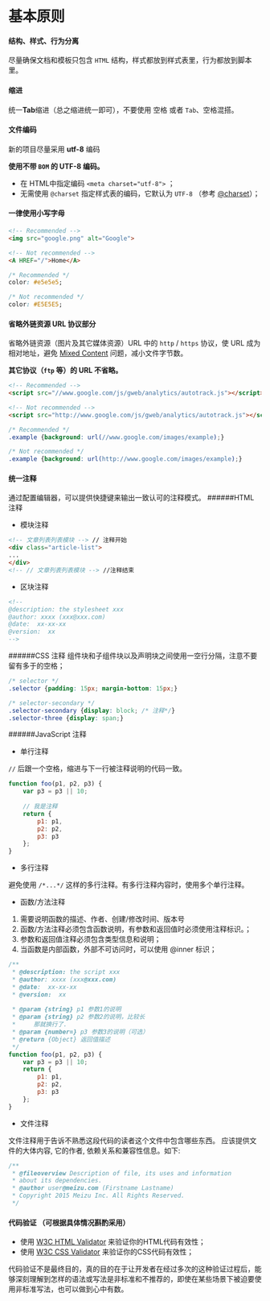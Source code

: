# 基本原则

#### 结构、样式、行为分离
尽量确保文档和模板只包含 `HTML` 结构，样式都放到样式表里，行为都放到脚本里。

#### 缩进
统一**Tab**缩进（总之缩进统一即可），不要使用 空格 或者 `Tab`、空格混搭。

#### 文件编码

新的项目尽量采用 **utf-8** 编码

**使用不带 `BOM` 的 UTF-8 编码。**
* 在 HTML中指定编码 `<meta charset="utf-8">` ；
* 无需使用 `@charset` 指定样式表的编码，它默认为 `UTF-8` （参考 [@charset](https://developer.mozilla.org/en-US/docs/Web/CSS/@charset)）；



#### 一律使用小写字母
```html
<!-- Recommended -->
<img src="google.png" alt="Google">

<!-- Not recommended -->
<A HREF="/">Home</A>
```

```css
/* Recommended */
color: #e5e5e5;

/* Not recommended */
color: #E5E5E5;
```

#### 省略外链资源 URL 协议部分
省略外链资源（图片及其它媒体资源）URL 中的 `http` / `https` 协议，使 URL 成为相对地址，避免 [Mixed Content](https://developer.mozilla.org/en-US/docs/Security/MixedContent) 问题，减小文件字节数。

**其它协议（`ftp` 等）的 URL 不省略。**
```html
<!-- Recommended -->
<script src="//www.google.com/js/gweb/analytics/autotrack.js"></script>

<!-- Not recommended -->
<script src="http://www.google.com/js/gweb/analytics/autotrack.js"></script>
```

```css
/* Recommended */
.example {background: url(//www.google.com/images/example);}

/* Not recommended */
.example {background: url(http://www.google.com/images/example);}
```

#### 统一注释
通过配置编辑器，可以提供快捷键来输出一致认可的注释模式。
######HTML 注释
- 模块注释
```html
<!-- 文章列表列表模块 --> // 注释开始
<div class="article-list">
...
</div>
<!-- // 文章列表列表模块 --> //注释结束
```

- 区块注释
```html
<!--
@description: the stylesheet xxx
@author: xxxx (xxx@xxx.com)
@date:  xx-xx-xx
@version:  xx
-->
```

######CSS 注释
组件块和子组件块以及声明块之间使用一空行分隔，注意不要留有多于的空格；
```css
/* selector */ 
.selector {padding: 15px; margin-bottom: 15px;}

/* selector-secondary */
.selector-secondary {display: block; /* 注释*/}
.selector-three {display: span;}
```

######JavaScript 注释
- 单行注释

`//` 后跟一个空格，缩进与下一行被注释说明的代码一致。

```javascript 
function foo(p1, p2, p3) { 
    var p3 = p3 || 10;
    
    // 我是注释
    return {
        p1: p1,
        p2: p2,
        p3: p3
    };
}
```

- 多行注释

避免使用 `/*...*/` 这样的多行注释。有多行注释内容时，使用多个单行注释。

- 函数/方法注释
1. 需要说明函数的描述、作者、创建/修改时间、版本号
2. 函数/方法注释必须包含函数说明，有参数和返回值时必须使用注释标识。；
3. 参数和返回值注释必须包含类型信息和说明；
4. 当函数是内部函数，外部不可访问时，可以使用 @inner 标识；

```javascript
/**
 * @description: the script xxx
 * @author: xxxx (xxx@xxx.com)
 * @date:  xx-xx-xx
 * @version:  xx
  
 * @param {string} p1 参数1的说明
 * @param {string} p2 参数2的说明，比较长
 *     那就换行了.
 * @param {number=} p3 参数3的说明（可选）
 * @return {Object} 返回值描述
 */
function foo(p1, p2, p3) {
    var p3 = p3 || 10;
    return {
        p1: p1,
        p2: p2,
        p3: p3
    };
}
```

- 文件注释

文件注释用于告诉不熟悉这段代码的读者这个文件中包含哪些东西。 应该提供文件的大体内容, 它的作者, 依赖关系和兼容性信息。如下:

```javascript
/**
 * @fileoverview Description of file, its uses and information
 * about its dependencies.
 * @author user@meizu.com (Firstname Lastname)
 * Copyright 2015 Meizu Inc. All Rights Reserved.
 */
```

#### 代码验证 （可根据具体情况斟酌采用）
* 使用 [W3C HTML Validator](http://validator.w3.org/) 来验证你的HTML代码有效性；
* 使用 [W3C CSS Validator](http://jigsaw.w3.org/css-validator/validator.html.zh-cn) 来验证你的CSS代码有效性；

代码验证不是最终目的，真的目的在于让开发者在经过多次的这种验证过程后，能够深刻理解到怎样的语法或写法是非标准和不推荐的，即使在某些场景下被迫要使用非标准写法，也可以做到心中有数。
